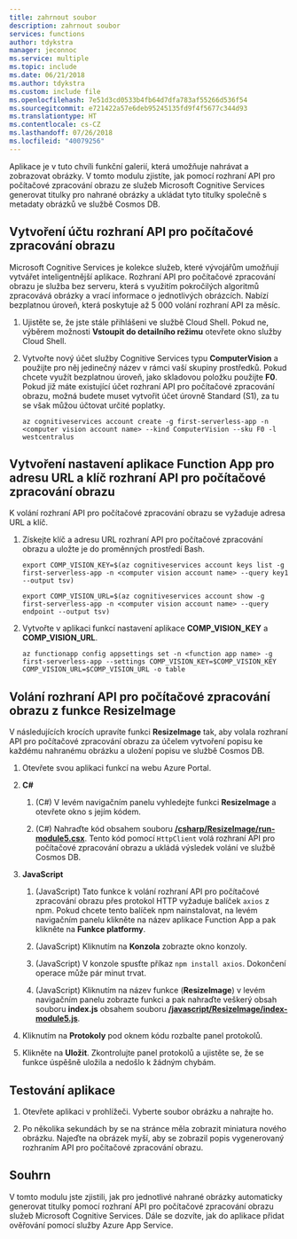 ```yaml
---
title: zahrnout soubor
description: zahrnout soubor
services: functions
author: tdykstra
manager: jeconnoc
ms.service: multiple
ms.topic: include
ms.date: 06/21/2018
ms.author: tdykstra
ms.custom: include file
ms.openlocfilehash: 7e51d3cd0533b4fb64d7dfa783af55266d536f54
ms.sourcegitcommit: e721422a57e6deb95245135fd9f4f5677c344d93
ms.translationtype: HT
ms.contentlocale: cs-CZ
ms.lasthandoff: 07/26/2018
ms.locfileid: "40079256"
---
```

Aplikace je v tuto chvíli funkční galerií, která umožňuje nahrávat a zobrazovat obrázky. V tomto modulu zjistíte, jak pomocí rozhraní API pro počítačové zpracování obrazu ze služeb Microsoft Cognitive Services generovat titulky pro nahrané obrázky a ukládat tyto titulky společně s metadaty obrázků ve službě Cosmos DB.

## <a name="create-a-computer-vision-account"></a>Vytvoření účtu rozhraní API pro počítačové zpracování obrazu

Microsoft Cognitive Services je kolekce služeb, které vývojářům umožňují vytvářet inteligentnější aplikace. Rozhraní API pro počítačové zpracování obrazu je služba bez serveru, která s využitím pokročilých algoritmů zpracovává obrázky a vrací informace o jednotlivých obrázcích. Nabízí bezplatnou úroveň, která poskytuje až 5 000 volání rozhraní API za měsíc.

1. Ujistěte se, že jste stále přihlášeni ve službě Cloud Shell. Pokud ne, výběrem možnosti **Vstoupit do detailního režimu** otevřete okno služby Cloud Shell. 

1. Vytvořte nový účet služby Cognitive Services typu **ComputerVision** a použijte pro něj jedinečný název v rámci vaší skupiny prostředků. Pokud chcete využít bezplatnou úroveň, jako skladovou položku použijte **F0**. Pokud již máte existující účet rozhraní API pro počítačové zpracování obrazu, možná budete muset vytvořit účet úrovně Standard (S1), za tu se však můžou účtovat určité poplatky.

    ```azurecli
    az cognitiveservices account create -g first-serverless-app -n <computer vision account name> --kind ComputerVision --sku F0 -l westcentralus
    ```


## <a name="create-function-app-settings-for-computer-vision-url-and-key"></a>Vytvoření nastavení aplikace Function App pro adresu URL a klíč rozhraní API pro počítačové zpracování obrazu

K volání rozhraní API pro počítačové zpracování obrazu se vyžaduje adresa URL a klíč.

1. Získejte klíč a adresu URL rozhraní API pro počítačové zpracování obrazu a uložte je do proměnných prostředí Bash.

    ```azurecli
    export COMP_VISION_KEY=$(az cognitiveservices account keys list -g first-serverless-app -n <computer vision account name> --query key1 --output tsv)
    ```
    ```azurecli
    export COMP_VISION_URL=$(az cognitiveservices account show -g first-serverless-app -n <computer vision account name> --query endpoint --output tsv)
    ```

1. Vytvořte v aplikaci funkcí nastavení aplikace **COMP_VISION_KEY** a **COMP_VISION_URL**.

    ```azurecli
    az functionapp config appsettings set -n <function app name> -g first-serverless-app --settings COMP_VISION_KEY=$COMP_VISION_KEY COMP_VISION_URL=$COMP_VISION_URL -o table
    ```


## <a name="call-computer-vision-api-from-resizeimage-function"></a>Volání rozhraní API pro počítačové zpracování obrazu z funkce ResizeImage

V následujících krocích upravíte funkci **ResizeImage** tak, aby volala rozhraní API pro počítačové zpracování obrazu za účelem vytvoření popisu ke každému nahranému obrázku a uložení popisu ve službě Cosmos DB.

1. Otevřete svou aplikaci funkcí na webu Azure Portal.

1. **C#**

    1. (C#) V levém navigačním panelu vyhledejte funkci **ResizeImage** a otevřete okno s jejím kódem.

    1. (C#) Nahraďte kód obsahem souboru [**/csharp/ResizeImage/run-module5.csx**](https://raw.githubusercontent.com/Azure-Samples/functions-first-serverless-web-application/master/csharp/ResizeImage/run-module5.csx). Tento kód pomocí `HttpClient` volá rozhraní API pro počítačové zpracování obrazu a ukládá výsledek volání ve službě Cosmos DB.

1. **JavaScript**

    1. (JavaScript) Tato funkce k volání rozhraní API pro počítačové zpracování obrazu přes protokol HTTP vyžaduje balíček `axios` z npm. Pokud chcete tento balíček npm nainstalovat, na levém navigačním panelu klikněte na název aplikace Function App a pak klikněte na **Funkce platformy**.

    1. (JavaScript) Kliknutím na **Konzola** zobrazte okno konzoly.

    1. (JavaScript) V konzole spusťte příkaz `npm install axios`. Dokončení operace může pár minut trvat.

    1. (JavaScript) Kliknutím na název funkce (**ResizeImage**) v levém navigačním panelu zobrazte funkci a pak nahraďte veškerý obsah souboru **index.js** obsahem souboru [**/javascript/ResizeImage/index-module5.js**](https://raw.githubusercontent.com/Azure-Samples/functions-first-serverless-web-application/master/javascript/ResizeImage/index-module5.js).

1. Kliknutím na **Protokoly** pod oknem kódu rozbalte panel protokolů.

1. Klikněte na **Uložit**. Zkontrolujte panel protokolů a ujistěte se, že se funkce úspěšně uložila a nedošlo k žádným chybám.


## <a name="test-the-application"></a>Testování aplikace

1. Otevřete aplikaci v prohlížeči. Vyberte soubor obrázku a nahrajte ho.

1. Po několika sekundách by se na stránce měla zobrazit miniatura nového obrázku. Najeďte na obrázek myší, aby se zobrazil popis vygenerovaný rozhraním API pro počítačové zpracování obrazu.


## <a name="summary"></a>Souhrn

V tomto modulu jste zjistili, jak pro jednotlivé nahrané obrázky automaticky generovat titulky pomocí rozhraní API pro počítačové zpracování obrazu služeb Microsoft Cognitive Services. Dále se dozvíte, jak do aplikace přidat ověřování pomocí služby Azure App Service.